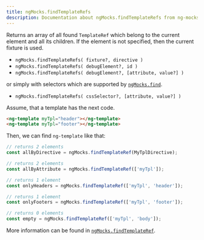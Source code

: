 ```yaml
---
title: ngMocks.findTemplateRefs
description: Documentation about ngMocks.findTemplateRefs from ng-mocks library
---
```


Returns an array of all found `TemplateRef` which belong to the current element and all its children.
If the element is not specified, then the current fixture is used.

- `ngMocks.findTemplateRefs( fixture?, directive )`
- `ngMocks.findTemplateRefs( debugElement?, id )`
- `ngMocks.findTemplateRefs( debugElement?, [attribute, value?] )`

or simply with selectors which are supported by [`ngMocks.find`](./find.md).

- `ngMocks.findTemplateRefs( cssSelector?, [attribute, value?] )`

Assume, that a template has the next code.

```html
<ng-template myTpl="header"></ng-template>
<ng-template myTpl="footer"></ng-template>
```

Then, we can find `ng-template` like that:

```ts
// returns 2 elements
const allByDirective = ngMocks.findTemplateRef(MyTplDirective);

// returns 2 elements
const allByAttribute = ngMocks.findTemplateRef(['myTpl']);

// returns 1 element
const onlyHeaders = ngMocks.findTemplateRef(['myTpl', 'header']);

// returns 1 element
const onlyFooters = ngMocks.findTemplateRef(['myTpl', 'footer']);

// returns 0 elements
const empty = ngMocks.findTemplateRef(['myTpl', 'body']);
```

More information can be found in [`ngMocks.findTemplateRef`](./findTemplateRef.md).
